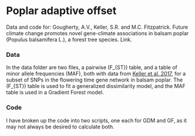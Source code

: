 Poplar adaptive offset
================

Data and code for: Gougherty, A.V., Keller, S.R. and M.C. Fitzpatrick.
Future climate change promotes novel gene-climate associations in balsam
poplar (Populus balsamifera L.), a forest tree species. Link.

### Data

In the data folder are two files, a pairwise \(F_{ST}\) table, and a
table of minor allele frequencies (MAF), both with data from [Keller et
al. 2017](https://academic.oup.com/jhered/article/109/1/47/4605251), for
a subset of SNPs in the flowering time gene network in balsam poplar.
The \(F_{ST}\) table is used to fit a generalized dissimilarity model,
and the MAF table is used in a Gradient Forest model.

### Code

I have broken up the code into two scripts, one each for GDM and GF, as
it may not always be desired to calculate both.
